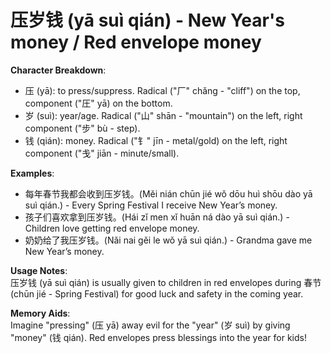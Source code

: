 # **压岁钱 (yā suì qián) - New Year's money / Red envelope money**

**Character Breakdown**:  
- 压 (yā): to press/suppress. Radical ("厂" chǎng - "cliff") on the top, component ("圧" yā) on the bottom.  
- 岁 (suì): year/age. Radical ("山" shān - "mountain") on the left, right component ("步" bù - step).  
- 钱 (qián): money. Radical ("钅" jīn - metal/gold) on the left, right component ("戋" jiān - minute/small).

**Examples**:  
- 每年春节我都会收到压岁钱。(Měi nián chūn jié wǒ dōu huì shōu dào yā suì qián.) - Every Spring Festival I receive New Year’s money.  
- 孩子们喜欢拿到压岁钱。(Hái zǐ men xǐ huān ná dào yā suì qián.) - Children love getting red envelope money.  
- 奶奶给了我压岁钱。(Nǎi nai gěi le wǒ yā suì qián.) - Grandma gave me New Year’s money.

**Usage Notes**:  
压岁钱 (yā suì qián) is usually given to children in red envelopes during 春节 (chūn jié - Spring Festival) for good luck and safety in the coming year.

**Memory Aids**:  
Imagine "pressing" (压 yā) away evil for the "year" (岁 suì) by giving "money" (钱 qián). Red envelopes press blessings into the year for kids!
